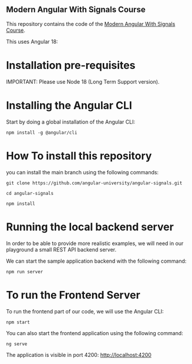 
##  Modern Angular With Signals Course

This repository contains the code of the [Modern Angular With Signals Course](https://angular-university.io/course/angular-signals-course).

This uses Angular 18:


# Installation pre-requisites

IMPORTANT: Please use Node 18 (Long Term Support version).

# Installing the Angular CLI

Start by doing a global installation of the Angular CLI:

    npm install -g @angular/cli

# How To install this repository

you can install the main branch using the following commands:

    git clone https://github.com/angular-university/angular-signals.git

    cd angular-signals

    npm install

# Running the local backend server

In order to be able to provide more realistic examples, we will need in our playground a small REST API backend server. 

We can start the sample application backend with the following command:

    npm run server

# To run the Frontend Server

To run the frontend part of our code, we will use the Angular CLI:

    npm start

You can also start the frontend application using the following command:

    ng serve

The application is visible in port 4200: [http://localhost:4200](http://localhost:4200)

